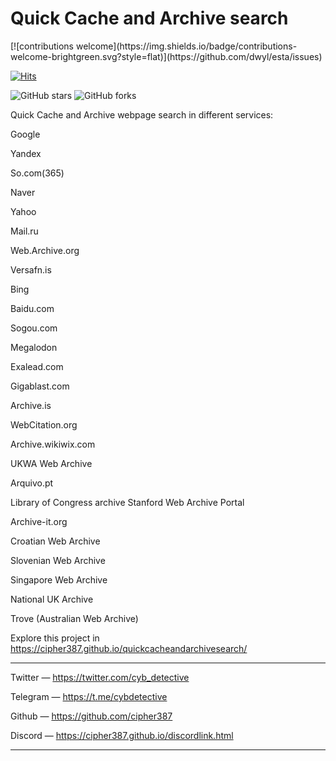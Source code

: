 
<h1>Quick Cache and Archive search</h1>

<div>
[![contributions welcome](https://img.shields.io/badge/contributions-welcome-brightgreen.svg?style=flat)](https://github.com/dwyl/esta/issues)
    <p align="center">
    
[![Hits](https://hits.seeyoufarm.com/api/count/incr/badge.svg?url=https%3A%2F%2Fgithub.com%2Fcipher387%2Fquickcacheandarchivesearch&count_bg=%2379C83D&title_bg=%23555555&icon=&icon_color=%23E7E7E7&title=hits&edge_flat=false)](https://hits.seeyoufarm.com)


  <img alt="GitHub stars" src="https://img.shields.io/github/stars/cipher387/quickcacheandarchivesearch">
  <img alt="GitHub forks" src="https://img.shields.io/github/forks/cipher387/quickcacheandarchivesearch">
 
</div>

Quick Cache and Archive webpage search in different services:


Google

Yandex

So.com(365)

Naver

Yahoo

Mail.ru

Web.Archive.org

Versafn.is

Bing

Baidu.com

Sogou.com

Megalodon

Exalead.com

Gigablast.com

Archive.is

WebCitation.org

Archive.wikiwix.com

UKWA Web Archive

Arquivo.pt

Library of Congress archive Stanford Web Archive Portal

Archive-it.org

Croatian Web Archive

Slovenian Web Archive

Singapore Web Archive

National UK Archive

Trove (Australian Web Archive)



Explore this project in https://cipher387.github.io/quickcacheandarchivesearch/

<hr>

Twitter — https://twitter.com/cyb_detective

Telegram — https://t.me/cybdetective

Github — https://github.com/cipher387

Discord — https://cipher387.github.io/discordlink.html

<hr>
